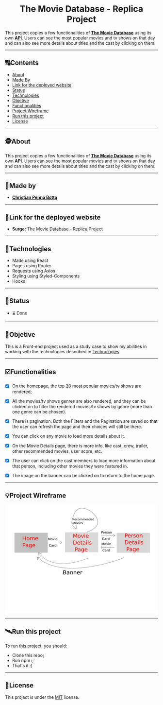 <h1 align="center">
     The Movie Database - Replica Project
</h1>

This project copies a few functionalities of [**The Movie Database**](https://www.themoviedb.org/) using its own [**API**](https://developers.themoviedb.org/3/). Users can see the most popular movies and tv shows on that day and can also see more details about titles and the cast by clicking on them.


---

##  🔠Contents

<!--ts-->
   * [About](#about)
   * [Made By](#made-by)
   * [Link for the deployed website](#link-for-the-deployed-website)
   * [Status](#status)
   * [Technologies](#Technologies)
   * [Objetive](#objetive)
   * [Functionalities](#functionalities)
   * [Project Wireframe](#project-wireframe)
   * [Run this project](#run-this-project)
   * [License](#license)
<!--te-->


---

##  🕵About

This project copies a few functionalities of [**The Movie Database**](https://www.themoviedb.org/) using its own [**API**](https://developers.themoviedb.org/3/). Users can see the most popular movies and tv shows on that day and can also see more details about titles and the cast by clicking on them.

---

##  👨Made by

-  [**Christian Penna Botto**](https://github.com/chriss3008) 

---
## 🔗Link for the deployed website

- **Surge:** [The Movie Database - Replica Project](https://tmdb-replica-project.surge.sh) 

---

## 🔭Technologies 

<!--ts-->
   * Made using React
   * Pages using Router
   * Requests using Axios
   * Styling using Styled-Components
   * Hooks
<!--te-->


---
##  🧭Status 

 - ⌛ Done
 
---

##  🎯Objetive

This is a Front-end project used as a study case to show my abilities in working with the technologies described in [Technologies](#Technologies).

---

## ☑️Functionalities
- [x] On the homepage, the top 20 most popular movies/tv shows are rendered;
- [x] All the movies/tv shows genres are also rendered, and they can be clicked on to filter the rendered movies/tv shows by genre (more than one genre can be chosen).
-  [x]  There is pagination. Both the Filters and the Pagination are saved so that the user can refresh the page and their choices will still be there.
-  [x]  You can click on any movie to load more details about it.
-  [x]  On the Movie Details page, there is more info, like cast, crew, trailer, other recommended movies, user score, etc. 
-  [x]  The user can click on the cast members to load more information about that person, including other movies they were featured in.
-  [x] The image on the banner can be clicked on to return to the home page.



---

## 💡Project Wireframe

![Wireframe](/wireframe.png)

---


## 🛰Run this project



To run this project, you should:

- Clone this repo;
- Run npm i;
- That's it :)


---

## 📝License

This project is under the [MIT](./LICENSE) license.
